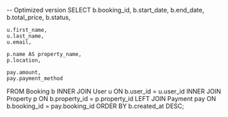 -- Optimized version
SELECT 
    b.booking_id,
    b.start_date,
    b.end_date,
    b.total_price,
    b.status,
    
    u.first_name,
    u.last_name,
    u.email,
    
    p.name AS property_name,
    p.location,
    
    pay.amount,
    pay.payment_method

FROM 
    Booking b
INNER JOIN 
    User u ON b.user_id = u.user_id
INNER JOIN 
    Property p ON b.property_id = p.property_id
LEFT JOIN 
    Payment pay ON b.booking_id = pay.booking_id
ORDER BY 
    b.created_at DESC;
